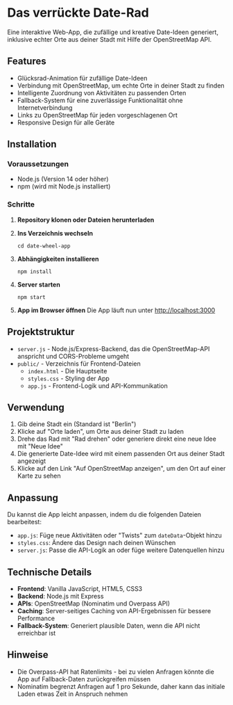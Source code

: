 # Das verrückte Date-Rad

Eine interaktive Web-App, die zufällige und kreative Date-Ideen generiert, inklusive echter Orte aus deiner Stadt mit Hilfe der OpenStreetMap API.

## Features

- Glücksrad-Animation für zufällige Date-Ideen
- Verbindung mit OpenStreetMap, um echte Orte in deiner Stadt zu finden
- Intelligente Zuordnung von Aktivitäten zu passenden Orten
- Fallback-System für eine zuverlässige Funktionalität ohne Internetverbindung
- Links zu OpenStreetMap für jeden vorgeschlagenen Ort
- Responsive Design für alle Geräte

## Installation

### Voraussetzungen

- Node.js (Version 14 oder höher)
- npm (wird mit Node.js installiert)

### Schritte

1. **Repository klonen oder Dateien herunterladen**

2. **Ins Verzeichnis wechseln**
   ```
   cd date-wheel-app
   ```

3. **Abhängigkeiten installieren**
   ```
   npm install
   ```

4. **Server starten**
   ```
   npm start
   ```

5. **App im Browser öffnen**
   Die App läuft nun unter [http://localhost:3000](http://localhost:3000)

## Projektstruktur

- `server.js` - Node.js/Express-Backend, das die OpenStreetMap-API anspricht und CORS-Probleme umgeht
- `public/` - Verzeichnis für Frontend-Dateien
    - `index.html` - Die Hauptseite
    - `styles.css` - Styling der App
    - `app.js` - Frontend-Logik und API-Kommunikation

## Verwendung

1. Gib deine Stadt ein (Standard ist "Berlin")
2. Klicke auf "Orte laden", um Orte aus deiner Stadt zu laden
3. Drehe das Rad mit "Rad drehen" oder generiere direkt eine neue Idee mit "Neue Idee"
4. Die generierte Date-Idee wird mit einem passenden Ort aus deiner Stadt angezeigt
5. Klicke auf den Link "Auf OpenStreetMap anzeigen", um den Ort auf einer Karte zu sehen

## Anpassung

Du kannst die App leicht anpassen, indem du die folgenden Dateien bearbeitest:

- `app.js`: Füge neue Aktivitäten oder "Twists" zum `dateData`-Objekt hinzu
- `styles.css`: Ändere das Design nach deinen Wünschen
- `server.js`: Passe die API-Logik an oder füge weitere Datenquellen hinzu

## Technische Details

- **Frontend**: Vanilla JavaScript, HTML5, CSS3
- **Backend**: Node.js mit Express
- **APIs**: OpenStreetMap (Nominatim und Overpass API)
- **Caching**: Server-seitiges Caching von API-Ergebnissen für bessere Performance
- **Fallback-System**: Generiert plausible Daten, wenn die API nicht erreichbar ist

## Hinweise

- Die Overpass-API hat Ratenlimits - bei zu vielen Anfragen könnte die App auf Fallback-Daten zurückgreifen müssen
- Nominatim begrenzt Anfragen auf 1 pro Sekunde, daher kann das initiale Laden etwas Zeit in Anspruch nehmen